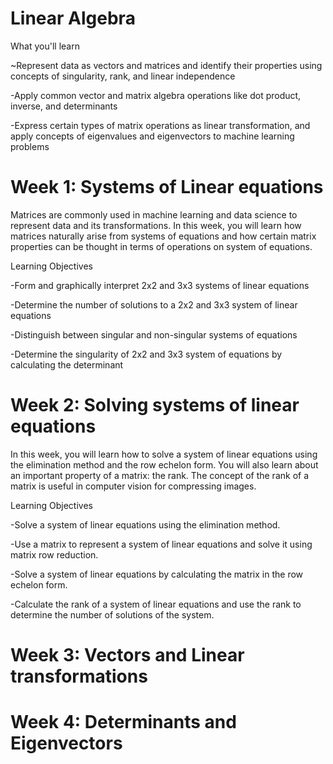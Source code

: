 # Linear Algebra

What you'll learn

~Represent data as vectors and matrices and identify their properties using concepts of singularity, rank, and linear independence

-Apply common vector and matrix algebra operations like dot product, inverse, and determinants

-Express certain types of matrix operations as linear transformation, and apply concepts of eigenvalues and eigenvectors to machine learning problems

# Week 1: Systems of Linear equations

Matrices are commonly used in machine learning and data science to represent data and its transformations. In this week, you will learn how matrices naturally arise from systems of equations and how certain matrix properties can be thought in terms of operations on system of equations.

Learning Objectives

-Form and graphically interpret 2x2 and 3x3 systems of linear equations

-Determine the number of solutions to a 2x2 and 3x3 system of linear equations

-Distinguish between singular and non-singular systems of equations

-Determine the singularity of 2x2 and 3x3 system of equations by calculating the determinant


# Week 2: Solving systems of linear equations

In this week, you will learn how to solve a system of linear equations using the elimination method and the row echelon form. You will also learn about an important property of a matrix: the rank. The concept of the rank of a matrix is useful in computer vision for compressing images.

Learning Objectives

-Solve a system of linear equations using the elimination method.

-Use a matrix to represent a system of linear equations and solve it using matrix row reduction.

-Solve a system of linear equations by calculating the matrix in the row echelon form.

-Calculate the rank of a system of linear equations and use the rank to determine the number of solutions of the system.


# Week 3: Vectors and Linear transformations

# Week 4: Determinants and Eigenvectors
